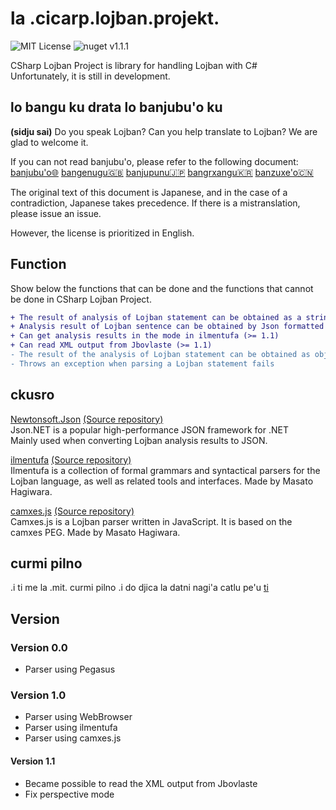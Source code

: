 # la .cicarp.lojban.projekt.

![MIT License](https://img.shields.io/github/license/skytomo221/CSharp-Lojban-Project.svg)
![nuget v1.1.1](https://img.shields.io/nuget/v/Lojban.svg)

CSharp Lojban Project is library for handling Lojban with C#  
Unfortunately, it is still in development.

## lo bangu ku drata lo banjubu'o ku

**(sidju sai)**
Do you speak Lojban?
Can you help translate to Lojban?
We are glad to welcome it.

If you can not read banjubu'o, please refer to the following document:
[banjubu'o🌐](https://github.com/skytomo221/CSharp-Lojban-Project/blob/master/README.md)
[bangenugu🇬🇧](https://github.com/skytomo221/CSharp-Lojban-Project/blob/master/doc/README.en.md)
[banjupunu🇯🇵](https://github.com/skytomo221/CSharp-Lojban-Project/blob/master/doc/README.ja.md)
[bangrxangu🇰🇷](https://github.com/skytomo221/CSharp-Lojban-Project/blob/master/doc/README.ko.md)
[banzuxe'o🇨🇳](https://github.com/skytomo221/CSharp-Lojban-Project/blob/master/doc/README.zh.md)

The original text of this document is Japanese, and in the case of a contradiction, Japanese takes precedence.
If there is a mistranslation, please issue an issue.

However, the license is prioritized in English.

## Function

Show below the functions that can be done and the functions that cannot be done in CSharp Lojban Project.

```diff
+ The result of analysis of Lojban statement can be obtained as a string (>= 1.0)
+ Analysis result of Lojban sentence can be obtained by Json formatted (>= 1.1)
+ Can get analysis results in the mode in ilmentufa (>= 1.1)
+ Can read XML output from Jbovlaste (>= 1.1)
- The result of the analysis of Lojban statement can be obtained as objects
- Throws an exception when parsing a Lojban statement fails
```

## ckusro

[Newtonsoft.Json](https://www.newtonsoft.com/json)
[(Source repository)](https://github.com/JamesNK/Newtonsoft.Json)  
Json.NET is a popular high-performance JSON framework for .NET  
Mainly used when converting Lojban analysis results to JSON.

[ilmentufa](http://www.lojban.github.io/ilmentufa)
[(Source repository)](https://github.com/lojban/ilmentufa)  
Ilmentufa is a collection of formal grammars and syntactical parsers for the Lojban language, as well as related tools and interfaces. Made by Masato Hagiwara.

[camxes.js](http://www.masatohagiwara.net/camxes.js/)
[(Source repository)](https://github.com/mhagiwara/camxe.js)  
Camxes.js is a Lojban parser written in JavaScript. It is based on the camxes PEG. Made by Masato Hagiwara.

## curmi pilno

.i ti me la .mit. curmi pilno
.i do djica la datni nagi'a catlu pe'u [ti](https://github.com/skytomo221/CSharp-Lojban-Project/blob/master/LICENSE)

## Version

### Version 0.0

- Parser using Pegasus

### Version 1.0

- Parser using WebBrowser
- Parser using ilmentufa
- Parser using camxes.js

#### Version 1.1

- Became possible to read the XML output from Jbovlaste
- Fix perspective mode
